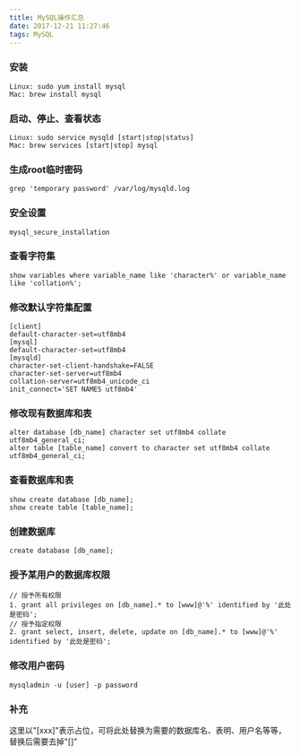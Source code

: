 ```yaml
---
title: MySQL操作汇总
date: 2017-12-21 11:27:46
tags: MySQL
---
```


### 安装
```
Linux: sudo yum install mysql
Mac: brew install mysql
```
### 启动、停止、查看状态
```
Linux: sudo service mysqld [start|stop|status]
Mac: brew services [start|stop] mysql
```
### 生成root临时密码
```
grep 'temporary password' /var/log/mysqld.log
```
### 安全设置
```
mysql_secure_installation
```
### 查看字符集
```
show variables where variable_name like 'character%' or variable_name like 'collation%';
```
### 修改默认字符集配置
```
[client] 
default-character-set=utf8mb4 
[mysql] 
default-character-set=utf8mb4 
[mysqld] 
character-set-client-handshake=FALSE 
character-set-server=utf8mb4 
collation-server=utf8mb4_unicode_ci 
init_connect='SET NAMES utf8mb4'
```
### 修改现有数据库和表
```
alter database [db_name] character set utf8mb4 collate utf8mb4_general_ci;
alter table [table_name] convert to character set utf8mb4 collate utf8mb4_general_ci;
```
### 查看数据库和表
```
show create database [db_name];
show create table [table_name]; 
```
### 创建数据库
```
create database [db_name];
```
### 授予某用户的数据库权限
```
// 授予所有权限
1. grant all privileges on [db_name].* to [www]@'%' identified by '此处是密码';
// 授予指定权限
2. grant select, insert, delete, update on [db_name].* to [www]@'%' identified by '此处是密码';
```
### 修改用户密码
```
mysqladmin -u [user] -p password
```

### 补充
这里以"[xxx]"表示占位，可将此处替换为需要的数据库名、表明、用户名等等，替换后需要去掉"[]"